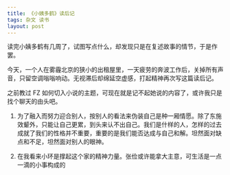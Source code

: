 ```yaml
---
title: 《小姨多鹤》读后记
tags: 杂文 读书
layout: post
---
```


读完小姨多鹤有几周了，试图写点什么，却发现只是在复述故事的情节，于是作罢。

今天，一个人在雾霾北京的狭小的出租屋里，一天疲劳的奔波工作后，关掉所有声音，只留空调嗡嗡响动。无视滞后却绵延空虚感，打起精神再次写这篇读后记。

之前教过 FZ 如何切入小说的主题，可现在就是记不起她说的内容了，或许我只是找个聊天的由头吧。

1. 为了融入而努力迎合别人，按别人的看法来伪装自己是种一厢情愿。除了东施效颦外，只能让自己更累，到头来认不出自己。我们是什样的人，怎样的过去成就了我们的性格并不重要，重要的是我们能否达成与自己和解。坦然面对缺点和不足，坦然面对别人的眼神。

2. 在我看来小环是撑起这个家的精神力量。张俭或许能拿大主意，可生活是一点一滴的小事构成的
